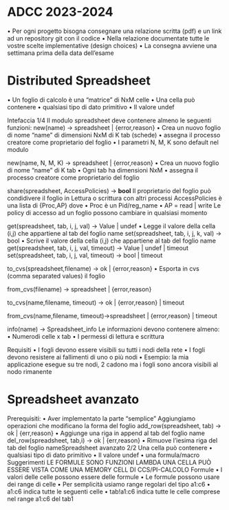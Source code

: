 # ADCC 2023-2024
• Per ogni progetto bisogna consegnare una relazione scritta (pdf) e un link ad un repository git con il codice
• Nella relazione documentate tutte le vostre scelte implementative (design choices)
• La consegna avviene una settimana prima della data dell’esame

# Distributed Spreadsheet

• Un foglio di calcolo è una “matrice” di NxM celle
• Una cella può contenere 
• qualsiasi tipo di dato primitivo
• Il valore undef

Intefaccia 1/4
Il modulo spreadsheet deve contenere almeno le seguenti funzioni: 
new(name) -> spreadsheet | {error,reason} 
• Crea un nuovo foglio di nome “name” di dimensioni NxM di K tab (schede) 
• assegna il processo creatore come proprietario del foglio
• I parametri N, M, K  sono default nel modulo



new(name, N, M, K) -> spreadsheet | {error,reason} • Crea un nuovo foglio di nome “name” di K tab 
• Ogni tab ha dimensioni NxM 
• assegna il processo creatore come proprietario del foglio

share(spreadsheet, AccessPolicies) -> **bool**
Il proprietario del foglio può condidivere il foglio in Lettura o scrittura con altri processi
 AccessPolicies è una lista di {Proc,AP} dove 
 • Proc è un Pid/reg_name • AP = read | write 
 Le policy di accesso ad un foglio possono cambiare in qualsiasi momento

get(spreadsheet, tab, i, j, val) -> Value | undef 
• Legge il valore della cella (i,j) che appartiene al tab del foglio name 
set(spreadsheet, tab, i, j, k, val) -> bool 
• Scrive il valore della cella (i,j) che appartiene al tab del foglio name 
get(spreadsheet, tab, i, j, val, timeout) -> Value | undef | timeout 
set(spreadsheet, tab, i, j, val, timeout) -> bool | timeout

to_cvs(spreadsheet,filename) -> ok | {error,reason} 
• Esporta in cvs (comma separated values) il foglio 

from_cvs(filename) -> spreadsheet | {error,reason} 

to_cvs(name,filename, timeout) -> ok | {error,reason} | timeout 

from_cvs(name,filename, timeout)->spreadsheet | {error,reason} | timeout 

info(name) -> Spreadsheet_info Le informazioni devono contenere almeno: 
• Numerodi celle x tab 
• I permessi di lettura e scrittura

Requisiti 
• I fogli devono essere visibili su tutti i nodi della rete 
• I fogli devono resistere ai fallimenti di uno o più nodi • Esempio: la mia applicazione esegue su tre nodi, 2 cadono ma i fogli sono ancora visibili al nodo rimanente


# Spreadsheet avanzato 
 Prerequisiti: • Aver implementato la parte “semplice” 
 Aggiungiamo operazioni che modificano la forma del foglio 
 add_row(spreadsheet, tab) -> ok | {err,reason} 
 • Aggiunge una riga in append al tab del foglio name 
 del_row(spreadsheet, tab,i) -> ok | {err,reason} 
 • Rimuove l’iesima riga del tab del foglio nameSpreadsheet avanzato 2/2 
 Una cella può contenere 
 • qualsiasi tipo di dato primitivo 
 • Il valore undef 
 • una formula/macro
Suggerimenti 
LE FORMULE SONO FUNZIONI LAMBDA 
UNA CELLA PUÒ ESSERE VISTA COME UNA MEMORY CELL DI CCS/PI-CALCOLO
Formule 
• I valori delle celle possono essere delle formule 
• Le formule possono usare dei range di celle 
• Per semplicità usiamo range regolari del tipo a1:c6 • a1:c6 indica tutte le seguenti celle 
• tab!a1:c6 indica tutte le celle comprese nel range a1:c6 del tab1
